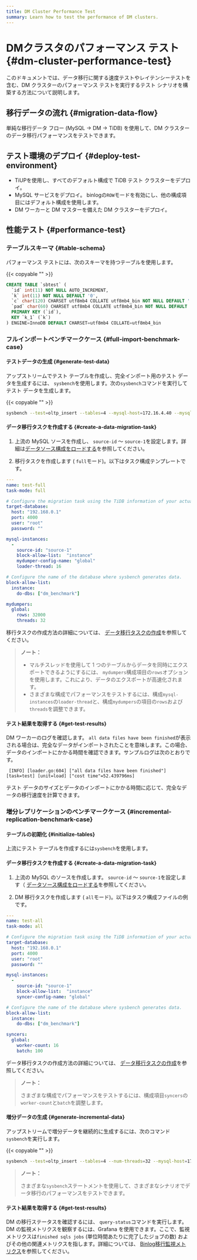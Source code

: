 ```yaml
---
title: DM Cluster Performance Test
summary: Learn how to test the performance of DM clusters.
---
```


# DMクラスタのパフォーマンス テスト {#dm-cluster-performance-test}

このドキュメントでは、データ移行に関する速度テストやレイテンシーテストを含む、DM クラスターのパフォーマンス テストを実行するテスト シナリオを構築する方法について説明します。

## 移行データの流れ {#migration-data-flow}

単純な移行データ フロー (MySQL -&gt; DM -&gt; TiDB) を使用して、DM クラスターのデータ移行パフォーマンスをテストできます。

## テスト環境のデプロイ {#deploy-test-environment}

-   TiUPを使用し、すべてのデフォルト構成で TiDB テスト クラスターをデプロイ。
-   MySQL サービスをデプロイ。 binlogの`ROW`モードを有効にし、他の構成項目にはデフォルト構成を使用します。
-   DM ワーカーと DM マスターを備えた DM クラスターをデプロイ。

## 性能テスト {#performance-test}

### テーブルスキーマ {#table-schema}

パフォーマンス テストには、次のスキーマを持つテーブルを使用します。

{{< copyable "" >}}

```sql
CREATE TABLE `sbtest` (
  `id` int(11) NOT NULL AUTO_INCREMENT,
  `k` int(11) NOT NULL DEFAULT '0',
  `c` char(120) CHARSET utf8mb4 COLLATE utf8mb4_bin NOT NULL DEFAULT '',
  `pad` char(60) CHARSET utf8mb4 COLLATE utf8mb4_bin NOT NULL DEFAULT '',
  PRIMARY KEY (`id`),
  KEY `k_1` (`k`)
) ENGINE=InnoDB DEFAULT CHARSET=utf8mb4 COLLATE=utf8mb4_bin
```

### フルインポートベンチマークケース {#full-import-benchmark-case}

#### テストデータの生成 {#generate-test-data}

アップストリームでテスト テーブルを作成し、完全インポート用のテスト データを生成するには、 `sysbench`を使用します。次の`sysbench`コマンドを実行してテスト データを生成します。

{{< copyable "" >}}

```bash
sysbench --test=oltp_insert --tables=4 --mysql-host=172.16.4.40 --mysql-port=3306 --mysql-user=root --mysql-db=dm_benchmark --db-driver=mysql --table-size=50000000 prepare
```

#### データ移行タスクを作成する {#create-a-data-migration-task}

1.  上流の MySQL ソースを作成し、 `source-id` ～ `source-1`を設定します。詳細は[データソース構成をロードする](/dm/dm-manage-source.md#operate-data-source)を参照してください。

2.  移行タスクを作成します ( `full`モード)。以下はタスク構成テンプレートです。

```yaml
---
name: test-full
task-mode: full

# Configure the migration task using the TiDB information of your actual test environment.
target-database:
  host: "192.168.0.1"
  port: 4000
  user: "root"
  password: ""

mysql-instances:
  -
    source-id: "source-1"
    block-allow-list:  "instance"
    mydumper-config-name: "global"
    loader-thread: 16

# Configure the name of the database where sysbench generates data.
block-allow-list:
  instance:
    do-dbs: ["dm_benchmark"]

mydumpers:
  global:
    rows: 32000
    threads: 32
```

移行タスクの作成方法の詳細については、 [データ移行タスクの作成](/dm/dm-create-task.md)を参照してください。

> **ノート：**
>
> -   マルチスレッドを使用して 1 つのテーブルからデータを同時にエクスポートできるようにするには、 `mydumpers`構成項目の`rows`オプションを使用します。これにより、データのエクスポートが高速化されます。
> -   さまざまな構成でパフォーマンスをテストするには、構成`mysql-instances`の`loader-thread`と、構成`mydumpers`の項目の`rows`および`threads`を調整できます。

#### テスト結果を取得する {#get-test-results}

DM ワーカーのログを確認します。 `all data files have been finished`が表示される場合は、完全なデータがインポートされたことを意味します。この場合、データのインポートにかかる時間を確認できます。サンプルログは次のとおりです。

```
 [INFO] [loader.go:604] ["all data files have been finished"] [task=test] [unit=load] ["cost time"=52.439796ms]
```

テスト データのサイズとデータのインポートにかかる時間に応じて、完全なデータの移行速度を計算できます。

### 増分レプリケーションのベンチマークケース {#incremental-replication-benchmark-case}

#### テーブルの初期化 {#initialize-tables}

上流にテスト テーブルを作成するには`sysbench`を使用します。

#### データ移行タスクを作成する {#create-a-data-migration-task}

1.  上流の MySQL のソースを作成します。 `source-id` ～ `source-1`を設定します（ [データソース構成をロードする](/dm/dm-manage-source.md#operate-data-source)を参照してください。

2.  DM 移行タスクを作成します ( `all`モード)。以下はタスク構成ファイルの例です。

```yaml
---
name: test-all
task-mode: all

# Configure the migration task using the TiDB information of your actual test environment.
target-database:
  host: "192.168.0.1"
  port: 4000
  user: "root"
  password: ""

mysql-instances:
  -
    source-id: "source-1"
    block-allow-list:  "instance"
    syncer-config-name: "global"

# Configure the name of the database where sysbench generates data.
block-allow-list:
  instance:
    do-dbs: ["dm_benchmark"]

syncers:
  global:
    worker-count: 16
    batch: 100
```

データ移行タスクの作成方法の詳細については、 [データ移行タスクの作成](/dm/dm-create-task.md)を参照してください。

> **ノート：**
>
> さまざまな構成でパフォーマンスをテストするには、構成項目`syncers`の`worker-count`と`batch`を調整します。

#### 増分データの生成 {#generate-incremental-data}

アップストリームで増分データを継続的に生成するには、次のコマンド`sysbench`を実行します。

{{< copyable "" >}}

```bash
sysbench --test=oltp_insert --tables=4 --num-threads=32 --mysql-host=172.17.4.40 --mysql-port=3306 --mysql-user=root --mysql-db=dm_benchmark --db-driver=mysql --report-interval=10 --time=1800 run
```

> **ノート：**
>
> さまざまな`sysbench`ステートメントを使用して、さまざまなシナリオでデータ移行のパフォーマンスをテストできます。

#### テスト結果を取得する {#get-test-results}

DM の移行ステータスを確認するには、 `query-status`コマンドを実行します。 DM の監視メトリクスを観察するには、Grafana を使用できます。ここで、監視メトリクスは`finished sqls jobs` (単位時間あたりに完了したジョブの数) およびその他の関連メトリクスを指します。詳細については、 [Binlog移行監視メトリクス](/dm/monitor-a-dm-cluster.md#binlog-replication)を参照してください。
